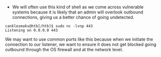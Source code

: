 * We will often use this kind of shell as we come across vulnerable systems because it is likely that an admin will overlook outbound connections, giving us a better chance of going undetected.
```shell-session
canklesmaks@htb[/htb]$ sudo nc -lvnp 443
Listening on 0.0.0.0 443
```
We may want to use common ports like this because when we initiate the connection to our listener, we want to ensure it does not get blocked going outbound through the OS firewall and at the network level.
